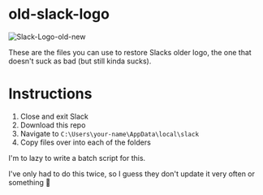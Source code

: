 # old-slack-logo

![Slack-Logo-old-new](https://user-images.githubusercontent.com/4629794/59982844-41c5a780-95e6-11e9-9e1e-8a943fd559a8.jpg)

These are the files you can use to restore Slacks older logo, the one that doesn't suck as bad (but still kinda sucks).


# Instructions

1. Close and exit Slack
1. Download this repo
1. Navigate to `C:\Users\your-name\AppData\local\slack`
1. Copy files over into each of the folders

I'm to lazy to write a batch script for this.

I've only had to do this twice, so I guess they don't update it very often or something 🤷
